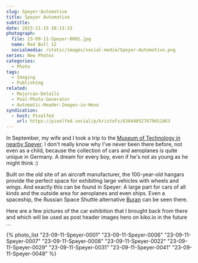 ```yaml
---
slug: Speyer-Automotive
title: Speyer Automotive
subtitle: 
date: 2023-11-15 16:13:13
photograph:
  file: 23-09-11-Speyer-0001.jpg
  name: Red Bull 12
  socialmedia: /static/images/social-media/Speyer-Automotive.png
series: New Photos
categories:
  - Photo
tags:
  - Imaging
  - Publishing
related:
  - Majorcan-Details
  - Pool-Photo-Generator
  - Automatic-Header-Images-in-Hexo
syndication:
  - host: Pixelfed
    url: https://pixelfed.social/p/kristofz/630440527679651863
---
```


In September, my wife and I took a trip to the [Museum of Technology in nearby Speyer](https://en.wikipedia.org/wiki/Technik_Museum_Speyer). I don't really know why I've never been there before, not even as a child, because the collection of cars and aeroplanes is quite unique in Germany. A dream for every boy, even if he's not as young as he might think :)

Built on the old site of an aircraft manufacturer, the 100-year-old hangars provide the perfect space for exhibiting large vehicles with wheels and wings. And exactly this can be found in Speyer: A large part for cars of all kinds and the outside area for aeroplanes and even ships. Even a spaceship, the Russian Space Shuttle alternative [Buran](https://en.wikipedia.org/wiki/Buran_programme) can be seen there.

Here are a few pictures of the car exhibition that I brought back from there and which will be used as post header images hero on kiko.io in the future ...

<!-- more -->

{% photo_list
  "23-09-11-Speyer-0001"
  "23-09-11-Speyer-0006"
  "23-09-11-Speyer-0007"
  "23-09-11-Speyer-0008"
  "23-09-11-Speyer-0022"
  "23-09-11-Speyer-0029"
  "23-09-11-Speyer-0031"
  "23-09-11-Speyer-0041"
  "23-09-11-Speyer-0048"
%}
